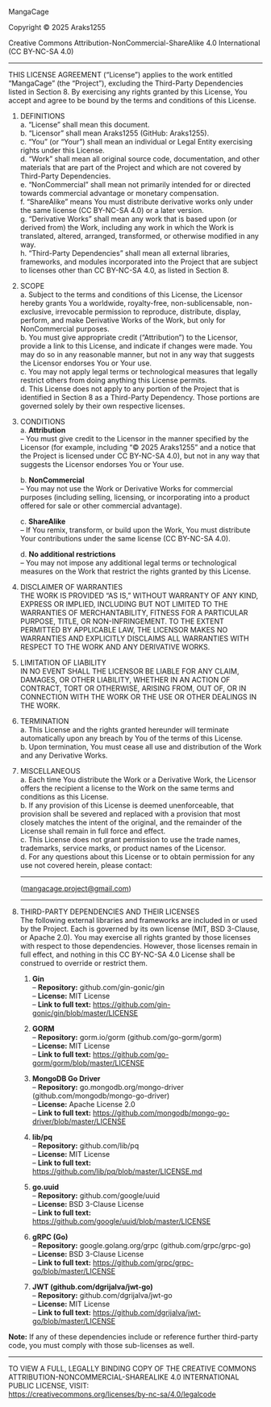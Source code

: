MangaCage

Copyright © 2025 Araks1255

Creative Commons Attribution-NonCommercial-ShareAlike 4.0 International (CC BY-NC-SA 4.0)

--------------------------------------------------------------------------------

THIS LICENSE AGREEMENT (“License”) applies to the work entitled “MangaCage” (the “Project”), excluding the Third-Party Dependencies listed in Section 8. By exercising any rights granted by this License, You accept and agree to be bound by the terms and conditions of this License.

1. DEFINITIONS  
   a. “License” shall mean this document.  
   b. “Licensor” shall mean Araks1255 (GitHub: Araks1255).  
   c. “You” (or “Your”) shall mean an individual or Legal Entity exercising rights under this License.  
   d. “Work” shall mean all original source code, documentation, and other materials that are part of the Project and which are not covered by Third-Party Dependencies.  
   e. “NonCommercial” shall mean not primarily intended for or directed towards commercial advantage or monetary compensation.  
   f. “ShareAlike” means You must distribute derivative works only under the same license (CC BY-NC-SA 4.0) or a later version.  
   g. “Derivative Works” shall mean any work that is based upon (or derived from) the Work, including any work in which the Work is translated, altered, arranged, transformed, or otherwise modified in any way.  
   h. “Third-Party Dependencies” shall mean all external libraries, frameworks, and modules incorporated into the Project that are subject to licenses other than CC BY-NC-SA 4.0, as listed in Section 8.

2. SCOPE  
   a. Subject to the terms and conditions of this License, the Licensor hereby grants You a worldwide, royalty-free, non-sublicensable, non-exclusive, irrevocable permission to reproduce, distribute, display, perform, and make Derivative Works of the Work, but only for NonCommercial purposes.  
   b. You must give appropriate credit (“Attribution”) to the Licensor, provide a link to this License, and indicate if changes were made. You may do so in any reasonable manner, but not in any way that suggests the Licensor endorses You or Your use.  
   c. You may not apply legal terms or technological measures that legally restrict others from doing anything this License permits.  
   d. This License does not apply to any portion of the Project that is identified in Section 8 as a Third-Party Dependency. Those portions are governed solely by their own respective licenses.

3. CONDITIONS  
   a. **Attribution**  
      – You must give credit to the Licensor in the manner specified by the Licensor (for example, including “© 2025 Araks1255” and a notice that the Project is licensed under CC BY-NC-SA 4.0), but not in any way that suggests the Licensor endorses You or Your use.  

   b. **NonCommercial**  
      – You may not use the Work or Derivative Works for commercial purposes (including selling, licensing, or incorporating into a product offered for sale or other commercial advantage).  

   c. **ShareAlike**  
      – If You remix, transform, or build upon the Work, You must distribute Your contributions under the same license (CC BY-NC-SA 4.0).  

   d. **No additional restrictions**  
      – You may not impose any additional legal terms or technological measures on the Work that restrict the rights granted by this License.

4. DISCLAIMER OF WARRANTIES  
   THE WORK IS PROVIDED “AS IS,” WITHOUT WARRANTY OF ANY KIND, EXPRESS OR IMPLIED, INCLUDING BUT NOT LIMITED TO THE WARRANTIES OF MERCHANTABILITY, FITNESS FOR A PARTICULAR PURPOSE, TITLE, OR NON-INFRINGEMENT. TO THE EXTENT PERMITTED BY APPLICABLE LAW, THE LICENSOR MAKES NO WARRANTIES AND EXPLICITLY DISCLAIMS ALL WARRANTIES WITH RESPECT TO THE WORK AND ANY DERIVATIVE WORKS.

5. LIMITATION OF LIABILITY  
   IN NO EVENT SHALL THE LICENSOR BE LIABLE FOR ANY CLAIM, DAMAGES, OR OTHER LIABILITY, WHETHER IN AN ACTION OF CONTRACT, TORT OR OTHERWISE, ARISING FROM, OUT OF, OR IN CONNECTION WITH THE WORK OR THE USE OR OTHER DEALINGS IN THE WORK.

6. TERMINATION  
   a. This License and the rights granted hereunder will terminate automatically upon any breach by You of the terms of this License.  
   b. Upon termination, You must cease all use and distribution of the Work and any Derivative Works.  

7. MISCELLANEOUS  
   a. Each time You distribute the Work or a Derivative Work, the Licensor offers the recipient a license to the Work on the same terms and conditions as this License.  
   b. If any provision of this License is deemed unenforceable, that provision shall be severed and replaced with a provision that most closely matches the intent of the original, and the remainder of the License shall remain in full force and effect.  
   c. This License does not grant permission to use the trade names, trademarks, service marks, or product names of the Licensor.  
   d. For any questions about this License or to obtain permission for any use not covered herein, please contact:  
      ______________________________  
      (mangacage.project@gmail.com)  
      ______________________________  

8. THIRD-PARTY DEPENDENCIES AND THEIR LICENSES  
The following external libraries and frameworks are included in or used by the Project. Each is governed by its own license (MIT, BSD 3-Clause, or Apache 2.0). You may exercise all rights granted by those licenses with respect to those dependencies. However, those licenses remain in full effect, and nothing in this CC BY-NC-SA 4.0 License shall be construed to override or restrict them.

   1. **Gin**  
      – **Repository:** github.com/gin-gonic/gin  
      – **License:** MIT License  
      – **Link to full text:** https://github.com/gin-gonic/gin/blob/master/LICENSE  

   2. **GORM**  
      – **Repository:** gorm.io/gorm (github.com/go-gorm/gorm)  
      – **License:** MIT License  
      – **Link to full text:** https://github.com/go-gorm/gorm/blob/master/LICENSE  

   3. **MongoDB Go Driver**  
      – **Repository:** go.mongodb.org/mongo-driver (github.com/mongodb/mongo-go-driver)  
      – **License:** Apache License 2.0  
      – **Link to full text:** https://github.com/mongodb/mongo-go-driver/blob/master/LICENSE  

   4. **lib/pq**  
      – **Repository:** github.com/lib/pq  
      – **License:** MIT License  
      – **Link to full text:** https://github.com/lib/pq/blob/master/LICENSE.md  

   5. **go.uuid**  
      – **Repository:** github.com/google/uuid  
      – **License:** BSD 3-Clause License  
      – **Link to full text:** https://github.com/google/uuid/blob/master/LICENSE  

   6. **gRPC (Go)**  
      – **Repository:** google.golang.org/grpc (github.com/grpc/grpc-go)  
      – **License:** BSD 3-Clause License  
      – **Link to full text:** https://github.com/grpc/grpc-go/blob/master/LICENSE  

   7. **JWT (github.com/dgrijalva/jwt-go)**  
      – **Repository:** github.com/dgrijalva/jwt-go  
      – **License:** MIT License  
      – **Link to full text:** https://github.com/dgrijalva/jwt-go/blob/master/LICENSE  

**Note:** If any of these dependencies include or reference further third-party code, you must comply with those sub-licenses as well.

--------------------------------------------------------------------------------

TO VIEW A FULL, LEGALLY BINDING COPY OF THE CREATIVE COMMONS ATTRIBUTION-NONCOMMERCIAL-SHAREALIKE 4.0 INTERNATIONAL PUBLIC LICENSE, VISIT:  
https://creativecommons.org/licenses/by-nc-sa/4.0/legalcode  
